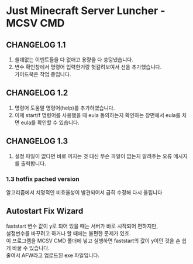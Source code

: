 # Just Minecraft Server Luncher - MCSV CMD  
  
## CHANGELOG 1.1  
1. 쓸데없는 이벤트들을 다 없애고 용량을 다 쑹덩냈습니다.  
2. 변수 확인창에서 명령어 입력한거랑 헛갈려보여서 선을 추가했습니다.  
가이드북은 작업 중입니다.

## CHANGELOG 1.2
1. 명령어 도움말 명령어(help)를 추가하였습니다.  
2. 이제 start/f 명령어를 사용했을 때 eula 동의하는지 확인하는 장면에서 eula를 치면 eula를 확인할 수 있습니다.

## CHANGELOG 1.3
1. 설정 파일이 없다면 바로 꺼지는 것 대신 무슨 파일이 없는지 알려주는 오류 메시지를 출력합니다.
### 1.3 hotfix pached version
알고리즘에서 치명적인 비효율성이 발견되어서 급히 수정해 다시 올립니다

## Autostart Fix Wizard
faststart 변수 값이 y로 되어 있을 때는 서버가 바로 시작되어 편하지만,  
설정변수를 바꾸려고 하거나 할 때에는 불편한 문제가 있죠.  
이 프로그램을 MCSV CMD 폴더에 넣고 실행하면 faststart의 값이 y이던 것을 손 쉽게 바꿀 수 있습니다.  
줄여서 AFW라고 업로드된 exe 파일입니다.
